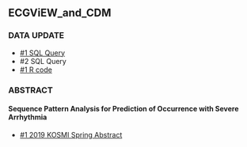 ## ECGViEW_and_CDM 

### DATA UPDATE
* [#1 SQL Query](https://github.com/ABMI/Emergency-medicine/blob/master/Analysis/ECG_ViEWIII_MSSQL)
* #2 SQL Query
* [#1 R code](https://github.com/ABMI/Emergency-medicine/blob/master/Analysis/ECG_Sequences)

### ABSTRACT

#### Sequence Pattern Analysis for Prediction of Occurrence with Severe Arrhythmia
* [#1 2019 KOSMI Spring Abstract](https://github.com/ABMI/Emergency-medicine/blob/master/paper/2019%20Sequence%20Pattern%20Analysis%20for%20Prediction%20of%20Occurrence%20with%20Severe%20Arrhythmia_HWANGJIYOUNG.pdf)
